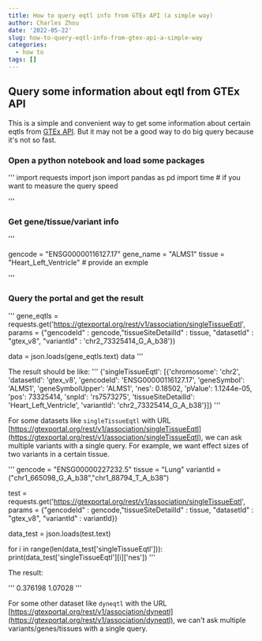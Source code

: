```yaml
---
title: How to query eqtl info from GTEx API (a simple way)
author: Charles Zhou
date: '2022-05-22'
slug: how-to-query-eqtl-info-from-gtex-api-a-simple-way
categories:
  - how to
tags: []
---
```


## Query some information about eqtl from GTEx API
This is a simple and convenient way to get some information about certain eqtls from [GTEx API](https://gtexportal.org/home/api-docs/index.html). But it may not be a good way to do big query because it's not so fast.

### Open a python notebook and load some packages

'''
import requests
import json
import pandas as pd 
import time # if you want to measure the query speed

'''

### Get gene/tissue/variant info

'''

gencode = "ENSG00000116127.17"
gene_name = "ALMS1"
tissue = "Heart_Left_Ventricle" # provide an exmple

'''

### Query the portal and get the result 

'''
gene_eqtls = requests.get('https://gtexportal.org/rest/v1/association/singleTissueEqtl', params = {"gencodeId" : gencode,"tissueSiteDetailId" : tissue, "datasetId" : "gtex_v8", "variantId" : 'chr2_73325414_G_A_b38'})

data = json.loads(gene_eqtls.text)
data
'''

The result should be like:
'''
{'singleTissueEqtl': [{'chromosome': 'chr2',
   'datasetId': 'gtex_v8',
   'gencodeId': 'ENSG00000116127.17',
   'geneSymbol': 'ALMS1',
   'geneSymbolUpper': 'ALMS1',
   'nes': 0.18502,
   'pValue': 1.1244e-05,
   'pos': 73325414,
   'snpId': 'rs7573275',
   'tissueSiteDetailId': 'Heart_Left_Ventricle',
   'variantId': 'chr2_73325414_G_A_b38'}]}
'''



For some datasets like `singleTissueEqtl` with URL [https://gtexportal.org/rest/v1/association/singleTissueEqtl](https://gtexportal.org/rest/v1/association/singleTissueEqtl), we can ask multiple variants with a single query. For example, we want effect sizes of two variants in a certain tissue.


'''
gencode = "ENSG00000227232.5"
tissue = "Lung"
variantId = ("chr1_665098_G_A_b38","chr1_88794_T_A_b38")

test = requests.get('https://gtexportal.org/rest/v1/association/singleTissueEqtl', 
                   params = {"gencodeId" : gencode,"tissueSiteDetailId" : tissue, "datasetId" : "gtex_v8", "variantId" : variantId})

data_test = json.loads(test.text)

for i in range(len(data_test['singleTissueEqtl'])):
             print(data_test['singleTissueEqtl'][i]['nes'])
'''


The result:


'''
0.376198
1.07028
'''

For some other dataset like `dyneqtl` with the URL [https://gtexportal.org/rest/v1/association/dyneqtl](https://gtexportal.org/rest/v1/association/dyneqtl), we can't ask multiple variants/genes/tissues with a single query.